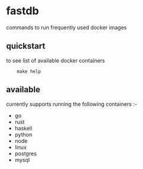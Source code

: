 # fastdb

commands to run frequently used docker images

## quickstart

to see list of available docker containers
```
    make help
```

## available

currently supports running the following containers :-

- go
- rust
- haskell
- python
- node
- linux
- postgres
- mysql
